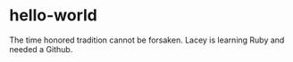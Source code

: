 # hello-world
The time honored tradition cannot be forsaken.
Lacey is learning Ruby and needed a Github.
